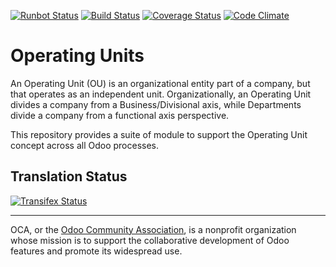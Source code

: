 [![Runbot Status](https://runbot.odoo-community.org/runbot/badge/flat/213/7.0.svg)](https://runbot.odoo-community.org/runbot/repo/github-com-oca-operating-unit-213)
[![Build Status](https://travis-ci.org/OCA/operating-unit.svg?branch=7.0)](https://travis-ci.org/OCA/operating-unit)
[![Coverage Status](https://coveralls.io/repos/OCA/operating-unit/badge.svg?branch=7.0&service=github)](https://coveralls.io/github/OCA/operating-unit?branch=7.0)
[![Code Climate](https://codeclimate.com/github/OCA/operating-unit/badges/gpa.svg)](https://codeclimate.com/github/OCA/operating-unit)

# Operating Units

An Operating Unit (OU) is an organizational entity part of a company, 
but that operates as an independent unit. Organizationally, an Operating Unit 
divides a company from a Business/Divisional axis, while Departments divide a 
company from a functional axis perspective.

This repository provides a suite of module to support the Operating Unit concept
across all Odoo processes.

[//]: # (addons)
[//]: # (end addons)

Translation Status
------------------
[![Transifex Status](https://www.transifex.com/projects/p/OCA-operating-unit-7-0/chart/image_png)](https://www.transifex.com/projects/p/OCA-operating-unit-7-0)

----

OCA, or the [Odoo Community Association](http://odoo-community.org/), is a nonprofit organization whose
mission is to support the collaborative development of Odoo features and
promote its widespread use.
